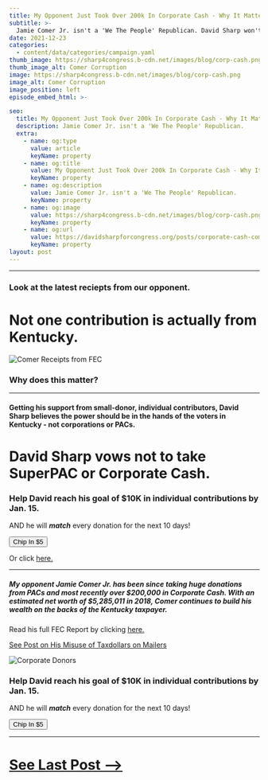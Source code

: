 ```yaml
---
title: My Opponent Just Took Over 200k In Corporate Cash - Why It Matters To You
subtitle: >-
  Jamie Comer Jr. isn't a 'We The People' Republican. David Sharp won't accept Corporate Cash.
date: 2021-12-23
categories:
  - content/data/categories/campaign.yaml
thumb_image: https://sharp4congress.b-cdn.net/images/blog/corp-cash.png
thumb_image_alt: Comer Corruption
image: https://sharp4congress.b-cdn.net/images/blog/corp-cash.png
image_alt: Comer Corruption
image_position: left
episode_embed_html: >-

seo:
  title: My Opponent Just Took Over 200k In Corporate Cash - Why It Matters To You
  description: Jamie Comer Jr. isn't a 'We The People' Republican.
  extra:
    - name: og:type
      value: article
      keyName: property
    - name: og:title
      value: My Opponent Just Took Over 200k In Corporate Cash - Why It Matters To You
      keyName: property
    - name: og:description
      value: Jamie Comer Jr. isn't a 'We The People' Republican.
      keyName: property
    - name: og:image
      value: https://sharp4congress.b-cdn.net/images/blog/corp-cash.png
      keyName: property
    - name: og:url
      value: https://davidsharpforcongress.org/posts/corporate-cash-comer
      keyName: property
layout: post
---
```

---

### Look at the latest reciepts from our opponent.
# Not one contribution is actually from Kentucky.


![Comer Receipts from FEC](https://sharp4congress.b-cdn.net/images/blog/receipts.png)

### **Why does this matter?**
---
#### Getting his support from small-donor, individual contributors, David Sharp believes the power should be in the hands of the voters in Kentucky - not corporations or PACs.  

# David Sharp vows not to take SuperPAC or Corporate Cash.

### Help David reach his goal of $10K in individual contributions by Jan. 15.
AND he will ___match___ every donation for the next 10 days!

<a href="https://secure.winred.com/david-sharp-campaign-fund/win"><button>Chip In $5</button></a>

Or click [here.](https://secure.winred.com/david-sharp-campaign-fund/win)

---

##### My opponent Jamie Comer Jr. has been since taking huge donations from PACs and most recently over $200,000 in Corporate Cash.  With an estimated net worth of $5,285,011 in 2018, Comer continues to build his wealth on the backs of the Kentucky taxpayer.

Read his full FEC Report by clicking [here.](https://www.fec.gov/data/elections/house/KY/01/2022/)


[See Post on His Misuse of Taxdollars on Mailers](/posts/opponent-spends-tax-dollars-on-mailers)

![Corporate Donors](https://sharp4congress.b-cdn.net/images/blog/donor.webp)

### Help David reach his goal of $10K in individual contributions by Jan. 15.
AND he will ___match___ every donation for the next 10 days!

<a href="https://secure.winred.com/david-sharp-campaign-fund/win"><button>Chip In $5</button></a>

---

# [See Last Post -->](/posts/opponent-spends-tax-dollars-on-mailers)
